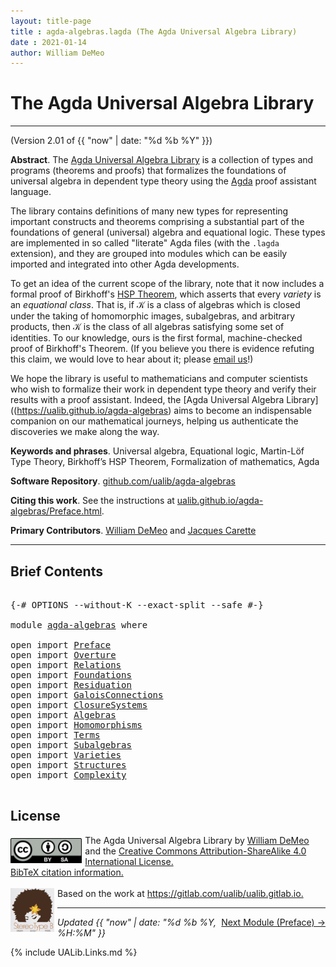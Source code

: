 ```yaml
---
layout: title-page
title : agda-algebras.lagda (The Agda Universal Algebra Library)
date : 2021-01-14
author: William DeMeo
---
```


<!--

LICENSE:

The software in this file is subject to the GNU General Public License v3.0.

See the LICENSE file at https://gitlhub.com/ualib/agda-universal-algebra/-/blob/master/LICENSE

The text other than software is copyright of the author. It can be
used for scholarly purposes subject to the usual academic conventions
of citation.

* The *.lagda files are not meant to be read by people, but rather to be
  type-checked by the Agda proof assistant and to automatically generate html files
  (which are meant to be read by people).

* This is done with the generate-html file to generate markdown and html files from the
  literate Agda (.lagda) files, and then using jekyll to convert markdown into html.

-->

# The Agda Universal Algebra Library

---------------------------------------------------------------------------------

(Version 2.01 of {{ "now" | date: "%d %b %Y" }})

**Abstract**. The [Agda Universal Algebra Library](https://ualib.github.io/agda-algebras) is a collection of types and programs (theorems and proofs) that formalizes the foundations of universal algebra in dependent type theory using the [Agda](https://wiki.portal.chalmers.se/agda/pmwiki.php) proof assistant language.

The library contains definitions of many new types for representing important constructs and theorems comprising a substantial part of the foundations of general (universal) algebra and equational logic. These types are implemented in so called "literate" Agda files (with the `.lagda` extension), and they are grouped into modules which can be easily imported and integrated into other Agda developments.

To get an idea of the current scope of the library, note that it now includes a formal proof of Birkhoff's [HSP Theorem](https://en.wikipedia.org/wiki/Variety_(universal_algebra)#Birkhoff's_theorem), which asserts that every *variety* is an *equational class*.  That is, if 𝒦 is a class of algebras which is closed under the taking of homomorphic images, subalgebras, and arbitrary products, then 𝒦 is the class of all algebras satisfying some set of identities. To our knowledge, ours is the first formal, machine-checked proof of Birkhoff's Theorem. (If you believe you there is evidence refuting this claim, we would love to hear about it; please [email us](mailto:williamdemeo@gmail.com)!)

We hope the library is useful to mathematicians and computer scientists who wish to formalize their work in dependent type theory and verify their results with a proof assistant. Indeed, the [Agda Universal Algebra Library]((https://ualib.github.io/agda-algebras) aims to become an indispensable companion on our mathematical journeys, helping us authenticate the discoveries we make along the way.

**Keywords and phrases**. Universal algebra, Equational logic, Martin-Löf Type Theory, Birkhoff’s HSP Theorem, Formalization of mathematics, Agda

**Software Repository**. [github.com/ualib/agda-algebras](https://gitub.com/ualib/agda-algebras)

**Citing this work**. See the instructions at [ualib.github.io/agda-algebras/Preface.html](https://ualib.github.io/agda-algebras/Preface.html#how-to-cite-the-agda-ualib).

**Primary Contributors**. [William DeMeo](https://williamdemeo.gitlab.io) and [Jacques Carette](http://www.cas.mcmaster.ca/~carette/)

--------------------------------

## Brief Contents

<pre class="Agda">

<a id="3467" class="Symbol">{-#</a> <a id="3471" class="Keyword">OPTIONS</a> <a id="3479" class="Pragma">--without-K</a> <a id="3491" class="Pragma">--exact-split</a> <a id="3505" class="Pragma">--safe</a> <a id="3512" class="Symbol">#-}</a>

<a id="3517" class="Keyword">module</a> <a id="3524" href="agda-algebras.html" class="Module">agda-algebras</a> <a id="3538" class="Keyword">where</a>

<a id="3545" class="Keyword">open</a> <a id="3550" class="Keyword">import</a> <a id="3557" href="Preface.html" class="Module">Preface</a>
<a id="3565" class="Keyword">open</a> <a id="3570" class="Keyword">import</a> <a id="3577" href="Overture.html" class="Module">Overture</a>
<a id="3586" class="Keyword">open</a> <a id="3591" class="Keyword">import</a> <a id="3598" href="Relations.html" class="Module">Relations</a>
<a id="3608" class="Keyword">open</a> <a id="3613" class="Keyword">import</a> <a id="3620" href="Foundations.html" class="Module">Foundations</a>
<a id="3632" class="Keyword">open</a> <a id="3637" class="Keyword">import</a> <a id="3644" href="Residuation.html" class="Module">Residuation</a>
<a id="3656" class="Keyword">open</a> <a id="3661" class="Keyword">import</a> <a id="3668" href="GaloisConnections.html" class="Module">GaloisConnections</a>
<a id="3686" class="Keyword">open</a> <a id="3691" class="Keyword">import</a> <a id="3698" href="ClosureSystems.html" class="Module">ClosureSystems</a>
<a id="3713" class="Keyword">open</a> <a id="3718" class="Keyword">import</a> <a id="3725" href="Algebras.html" class="Module">Algebras</a>
<a id="3734" class="Keyword">open</a> <a id="3739" class="Keyword">import</a> <a id="3746" href="Homomorphisms.html" class="Module">Homomorphisms</a>
<a id="3760" class="Keyword">open</a> <a id="3765" class="Keyword">import</a> <a id="3772" href="Terms.html" class="Module">Terms</a>
<a id="3778" class="Keyword">open</a> <a id="3783" class="Keyword">import</a> <a id="3790" href="Subalgebras.html" class="Module">Subalgebras</a>
<a id="3802" class="Keyword">open</a> <a id="3807" class="Keyword">import</a> <a id="3814" href="Varieties.html" class="Module">Varieties</a>
<a id="3824" class="Keyword">open</a> <a id="3829" class="Keyword">import</a> <a id="3836" href="Structures.html" class="Module">Structures</a>
<a id="3847" class="Keyword">open</a> <a id="3852" class="Keyword">import</a> <a id="3859" href="Complexity.html" class="Module">Complexity</a>

</pre>


## <a id="license">License</a>

<a rel="license" href="http://creativecommons.org/licenses/by-sa/4.0/">
  <img alt="Creative Commons License" style="border-width:0; float: left; padding:5px 5px 0px 0px" height='40' src="css/by-sa.svg" />
  <!-- <img alt="Creative Commons License" style="border-width:0; float: left; padding:5px 5px 0px 0px" height='40' src="https://i.creativecommons.org/l/by-sa/4.0/88x31.png" /> -->
</a>
<span xmlns:dct="http://purl.org/dc/terms/" property="dct:title">
  The Agda Universal Algebra Library
</span> by
<a xmlns:cc="http://creativecommons.org/ns#" href="https://williamdemeo.gitlab.io/" property="cc:attributionName" rel="cc:attributionURL">
  William DeMeo
</a> and the <a href="
is licensed under a
<a rel="license" href="http://creativecommons.org/licenses/by-sa/4.0/">
  Creative Commons Attribution-ShareAlike 4.0 International License.
</a>
<br />
<a href="https://ualib.gitlab.io/Preface.html#how-to-cite-the-agda-ualib">BibTeX citation information.</a>
<br />
<br />
<a href="https://stereotypeb.gitlab.io"><img alt="stereotypeb" style="border-width:0; float: left; padding:0px 5px 0px 0px;" width='70' src="css/stereotypeb-avatar.png" /></a>
Based on the work at
<a xmlns:dct="http://purl.org/dc/terms/" href="https://gitlab.com/ualib/ualib.gitlab.io" rel="dct:source">
  https://gitlab.com/ualib/ualib.gitlab.io.
</a>

<p></p>

---------------------------------

<span style="float:right;">[Next Module (Preface) →](Preface.html)</span>


<div class="container">
<p>
<i>Updated {{ "now" | date: "%d %b %Y, %H:%M" }}</i>
</p>
</div>


{% include UALib.Links.md %}

